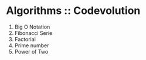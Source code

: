 # Algorithms :: Codevolution

1. Big O Notation
2. Fibonacci Serie
3. Factorial
4. Prime number
5. Power of Two